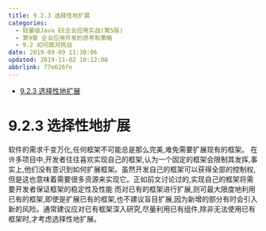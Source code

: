 ```yaml
---
title: 9.2.3 选择性地扩展
categories: 
  - 轻量级Java EE企业应用实战(第5版)
  - 第9章 企业应用开发的思考和策略
  - 9.2 如何面对挑战
date: 2019-09-09 11:30:06
updated: 2019-11-02 10:12:08
abbrlink: 77e626fe
---
```

<div id='my_toc'>

- [9.2.3 选择性地扩展](/JavaReadingNotes/77e626fe/#9-2-3-选择性地扩展)

</div>
<!--more-->
<script>if (navigator.platform.toLowerCase() == 'win32'){document.getElementById('my_toc').style.display = 'none';}</script>

<!--end-->
<!--SSTStart-->
# 9.2.3 选择性地扩展 #
软件的需求千变万化,任何框架不可能总是那么完美,难免需要扩展现有的框架。
在许多项目中,开发者往往喜欢实现自己的框架,认为一个固定的框架会限制其发挥,事实上,他们没有意识到如何扩展框架。虽然开发自己的框架可以获得全部的控制权,但是这也意味着需要很多资源来实现它。正如前文讨论过的,实现自己的框架将需要开发者保证框架的稳定性及性能
而对已有的框架进行扩展,则可最大限度地利用已有的框架,即使是扩展已有的框架,也不建议盲目扩展,因为新增的部分有时会引入新的风险。通常建议应对已有框架深入研究,尽量利用已有组件,除非无法使用已有框架时,才考虑选择性地扩展。
<!--SSTStop-->


